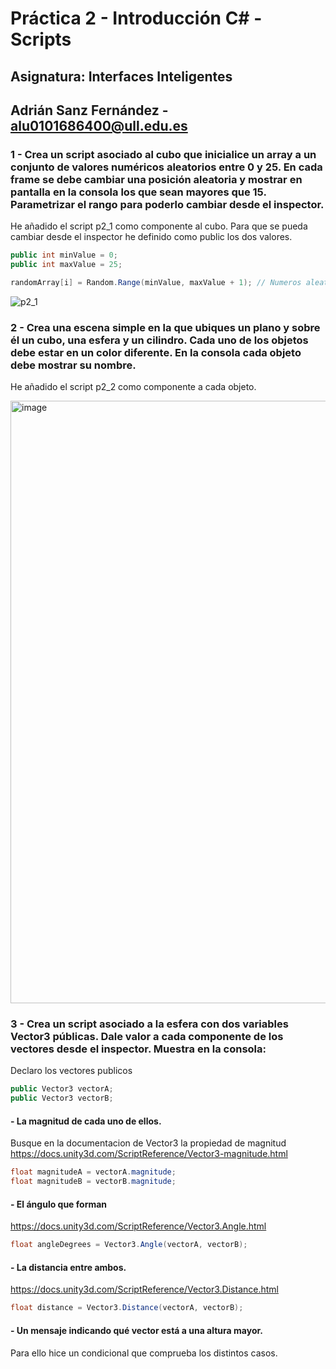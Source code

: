 # Práctica 2 - Introducción C# - Scripts
## Asignatura: Interfaces Inteligentes
## Adrián Sanz Fernández - alu0101686400@ull.edu.es


### 1 - Crea un script asociado al cubo que inicialice un array a un conjunto de valores numéricos aleatorios entre 0 y 25. En cada frame se debe cambiar una posición aleatoria y mostrar en pantalla en la consola los que sean mayores que 15. Parametrizar el rango para poderlo cambiar desde el inspector. 
He añadido el script p2_1 como componente al cubo.
Para que se pueda cambiar desde el inspector he definido como public los dos valores.
```csharp
public int minValue = 0;   
public int maxValue = 25;
```
```csharp
randomArray[i] = Random.Range(minValue, maxValue + 1); // Numeros aleatorios entre 0 y 25, +1 para que incluya el 25.
```

![p2_1](https://github.com/adriansanzzzz/II_Actividad2/assets/74414073/9f06d255-ccc4-430b-b70d-f3be1e4365fa)


### 2 - Crea una escena simple en la que ubiques un plano y sobre él un cubo, una esfera y un cilindro. Cada uno de los objetos debe estar en un color diferente. En la consola cada objeto debe mostrar su nombre.
 He añadido el script p2_2 como componente a cada objeto.

<img width="964" alt="image" src="https://github.com/adriansanzzzz/II_Actividad2/assets/74414073/3c383297-319d-4fac-ad53-e123f707aae9">

### 3 - Crea un script asociado a la esfera con dos variables Vector3 públicas. Dale valor a cada componente de los vectores desde el inspector. Muestra en la consola:
Declaro los vectores publicos
```csharp
public Vector3 vectorA;
public Vector3 vectorB;
```
#### - La magnitud de cada uno de ellos. 
Busque en la documentacion de Vector3 la propiedad de magnitud
https://docs.unity3d.com/ScriptReference/Vector3-magnitude.html
```csharp
float magnitudeA = vectorA.magnitude;
float magnitudeB = vectorB.magnitude;
```
#### - El ángulo que forman
https://docs.unity3d.com/ScriptReference/Vector3.Angle.html
```csharp
float angleDegrees = Vector3.Angle(vectorA, vectorB);
```
#### - La distancia entre ambos.
https://docs.unity3d.com/ScriptReference/Vector3.Distance.html
```csharp
float distance = Vector3.Distance(vectorA, vectorB);
```
#### - Un mensaje indicando qué vector está a una altura mayor.
Para ello hice un condicional que comprueba los distintos casos.
